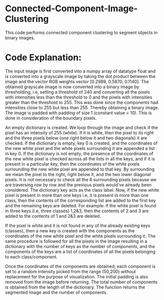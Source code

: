 # Connected-Component-Image-Clustering
This code performs connected component clustering to segment objects in binary images.

# Code Explanation:

The input image is first converted into a numpy array of datatype float and is converted into a grayscale image by taking the dot product between the image and the vector RGB weights vector [0.2989, 0.5870, 0.1140]. The obtained grayscale image is now converted into a binary image by thresholding, i.e, setting a threshold of 240 and converting all the pixels with intensities less than the threshold to 0 and the pixels with intensities greater than the threshold to 255. This was done since the components had intensities close to 255 but less than 255. Thereby obtaining a binary image. The image is padded with padding of size 1 (constant value = 10). This is done in consideration of the boundary pixels.

An empty dictionary is created. We loop through the image and check if the pixel has an intensity of 255 (white). If it is white, then the pixel to its right and the three pixels below (one right below it and two diagonals) it are checked. If the dictionary is empty, key 0 is created, and the coordinates of the new white pixel and the white pixels surrounding it are appended a list in key 0. If the dictionary is not empty, the presence of the coordinates of the new white pixel is checked across all the lists in all the keys, and if it is present in a particular key, then the coordinates of the white pixels surrounding the new white pixel are appended to that key. By surrounding we mean the pixel to the right, right below it, and the two lower diagonal pixels. It is not necessary to check all the 8 surrounding pixels because we are traversing row by row and the previous pixels would’ve already been considered. The dictionary key acts as the class label. Now, if the new white pixel is present in more than one keys i.e, it is present in more than one class, then the contents of the corresponding list are added to the first key and the remaining keys are deleted. For example: if the white pixel is found in three keys (i.e, three classes) 1,2&3, then the contents of 2 and 3 are added to the contents of 1 and 2&3 are deleted.

If the pixel is white and it is not found in any of the already existing keys (classes), then a new key is created with the components as the coordinates of the new white pixel and the white pixels surrounding it. The same procedure is followed for all the pixels in the image resulting in a dictionary with the number of keys as the number of components, and the components of the keys are a list of coordinates of all the pixels belonging to each class/component.

Once the coordinates of the components are obtained, each component is set to a random intensity picked from the range (50,200) without replacement for the purpose of visualization. The initial padding is also removed from the image before returning. The total number of components is obtained from the length of the dictionary. The function returns the segmented image and the number of components.
